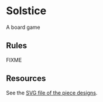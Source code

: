# Solstice

A board game

## Rules

FIXME

## Resources

See the [SVG file of the piece designs](pieces.svg).
